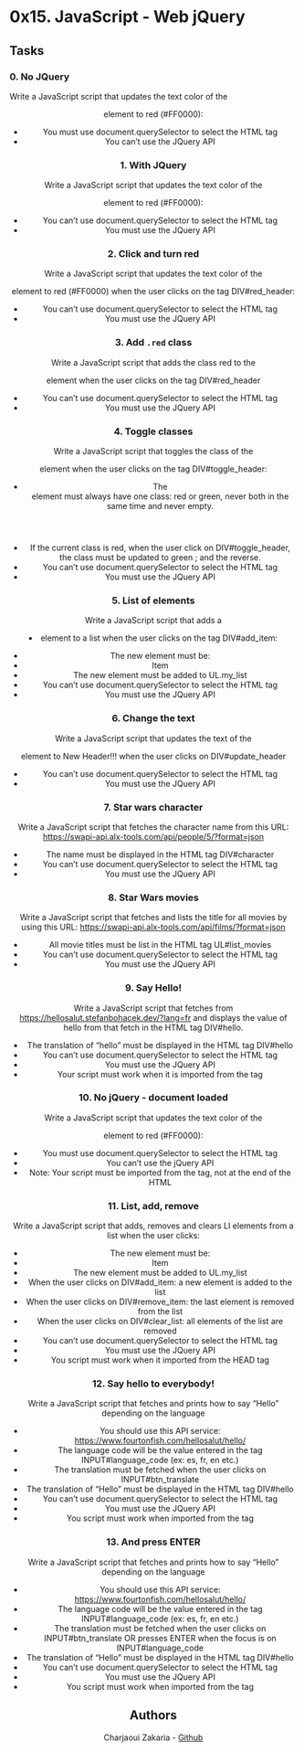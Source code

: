 # 0x15. JavaScript - Web jQuery

## Tasks

### 0. No JQuery

Write a JavaScript script that updates the text color of the <header> element to red (#FF0000):

- You must use document.querySelector to select the HTML tag
- You can’t use the JQuery API

### 1. With JQuery

Write a JavaScript script that updates the text color of the <header> element to red (#FF0000):

- You can’t use document.querySelector to select the HTML tag
- You must use the JQuery API

### 2. Click and turn red

Write a JavaScript script that updates the text color of the <header> element to red (#FF0000) when the user clicks on the tag DIV#red_header:

- You can’t use document.querySelector to select the HTML tag
- You must use the JQuery API

### 3. Add `.red` class

Write a JavaScript script that adds the class red to the <header> element when the user clicks on the tag DIV#red_header

- You can’t use document.querySelector to select the HTML tag
- You must use the JQuery API

### 4. Toggle classes

Write a JavaScript script that toggles the class of the <header> element when the user clicks on the tag DIV#toggle_header:

- The <header> element must always have one class: red or green, never both in the same time and never empty.
- If the current class is red, when the user click on DIV#toggle_header, the class must be updated to green ; and the reverse.
- You can’t use document.querySelector to select the HTML tag
- You must use the JQuery API

### 5. List of elements

Write a JavaScript script that adds a <li> element to a list when the user clicks on the tag DIV#add_item:

- The new element must be: <li>Item</li>
- The new element must be added to UL.my_list
- You can’t use document.querySelector to select the HTML tag
- You must use the JQuery API

### 6. Change the text

Write a JavaScript script that updates the text of the <header> element to New Header!!! when the user clicks on DIV#update_header

- You can’t use document.querySelector to select the HTML tag
- You must use the JQuery API

### 7. Star wars character

Write a JavaScript script that fetches the character name from this URL: https://swapi-api.alx-tools.com/api/people/5/?format=json

- The name must be displayed in the HTML tag DIV#character
- You can’t use document.querySelector to select the HTML tag
- You must use the JQuery API

### 8. Star Wars movies

Write a JavaScript script that fetches and lists the title for all movies by using this URL: https://swapi-api.alx-tools.com/api/films/?format=json

- All movie titles must be list in the HTML tag UL#list_movies
- You can’t use document.querySelector to select the HTML tag
- You must use the JQuery API

### 9. Say Hello!

Write a JavaScript script that fetches from https://hellosalut.stefanbohacek.dev/?lang=fr and displays the value of hello from that fetch in the HTML tag DIV#hello.

- The translation of “hello” must be displayed in the HTML tag DIV#hello
- You can’t use document.querySelector to select the HTML tag
- You must use the JQuery API
- Your script must work when it is imported from the <head> tag

### 10. No jQuery - document loaded

Write a JavaScript script that updates the text color of the <header> element to red (#FF0000):

- You must use document.querySelector to select the HTML tag
- You can’t use the jQuery API
- Note: Your script must be imported from the <head> tag, not at the end of the HTML

### 11. List, add, remove

Write a JavaScript script that adds, removes and clears LI elements from a list when the user clicks:

- The new element must be: <li>Item</li>
- The new element must be added to UL.my_list
- When the user clicks on DIV#add_item: a new element is added to the list
- When the user clicks on DIV#remove_item: the last element is removed from the list
- When the user clicks on DIV#clear_list: all elements of the list are removed
- You can’t use document.querySelector to select the HTML tag
- You must use the JQuery API
- You script must work when it imported from the HEAD tag

### 12. Say hello to everybody!

Write a JavaScript script that fetches and prints how to say “Hello” depending on the language

- You should use this API service: https://www.fourtonfish.com/hellosalut/hello/
- The language code will be the value entered in the tag INPUT#language_code (ex: es, fr, en etc.)
- The translation must be fetched when the user clicks on INPUT#btn_translate
- The translation of “Hello” must be displayed in the HTML tag DIV#hello
- You can’t use document.querySelector to select the HTML tag
- You must use the JQuery API
- You script must work when imported from the <head> tag

### 13. And press ENTER

Write a JavaScript script that fetches and prints how to say “Hello” depending on the language

- You should use this API service: https://www.fourtonfish.com/hellosalut/hello/
- The language code will be the value entered in the tag INPUT#language_code (ex: es, fr, en etc.)
- The translation must be fetched when the user clicks on INPUT#btn_translate OR presses ENTER when the focus is on INPUT#language_code
- The translation of “Hello” must be displayed in the HTML tag DIV#hello
- You can’t use document.querySelector to select the HTML tag
- You must use the JQuery API
- You script must work when imported from the <head> tag

## Authors

Charjaoui Zakaria - [Github](https://github.com/Zakry27)
